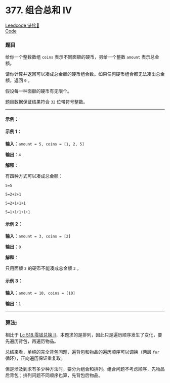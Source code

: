 # 377. 组合总和 Ⅳ 

[Leedcode 链接🔗](https://leetcode.cn/problems/combination-sum-iv/description/)  
[Code](https://github.com/alstondu/lc/blob/main/377/377.cpp)

### 题目

给你一个整数数组 ```coins``` 表示不同面额的硬币，另给一个整数 ```amount``` 表示总金额。

请你计算并返回可以凑成总金额的硬币组合数。如果任何硬币组合都无法凑出总金额，返回 ```0``` 。

假设每一种面额的硬币有无限个。 

题目数据保证结果符合 ```32``` 位带符号整数。


---

#### 示例：

#### 示例 1：

**输入**：```amount = 5, coins = [1, 2, 5]```

**输出**：```4```

**解释**：

有四种方式可以凑成总金额：

```5=5```

```5=2+2+1```

```5=2+1+1+1```

```5=1+1+1+1+1```

#### 示例 2：

**输入**：```amount = 3, coins = [2]```

**输出**：```0```

**解释**：

只用面额 ```2``` 的硬币不能凑成总金额 ```3``` 。

#### 示例 3：

**输入**：```amount = 10, coins = [10]``` 

**输出**：```1```

---

### 算法:

相比于 [Lc 518.零钱兑换 II](https://github.com/alstondu/lc/blob/main/518/README.md)，本题求的是排列，因此只是遍历顺序发生了变化，要先遍历背包，再遍历物品。


总结来看，单纯的完全背包问题，遍背包和物品的遍历顺序可以调换（两层 ```for``` 循环），正向遍历保证重复取。

但是涉及到求有多少种方法时，要分为组合和排列。组合问题不考虑顺序，先物品后背包；排列问题不同顺序也算，先背包后物品。
